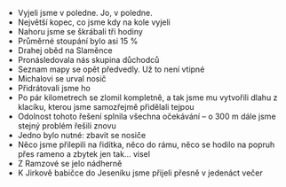 - Vyjeli jsme v poledne. Jo, v poledne.
- Největší kopec, co jsme kdy na kole vyjeli
- Nahoru jsme se škrábali tři hodiny
- Průměrné stoupání bylo asi 15 %
- Drahej oběd na Slaměnce
- Pronásledovala nás skupina důchodců
- Seznam mapy se opět předvedly. Už to není vtipné
- Michalovi se urval nosič
- Přidrátovali jsme ho
- Po pár kilometrech se zlomil kompletně, a tak jsme mu vytvořili dlahu z klacíku, kterou jsme samozřejmě přidělali tejpou
- Odolnost tohoto řešení splnila všechna očekávání – o 300 m dále jsme stejný problém řešili znovu
- Jedno bylo nutné: zbavit se nosiče
- Něco jsme přilepili na řidítka, něco do rámu, něco se hodilo na popruh přes rameno a zbytek jen tak… visel
- Z Ramzové se jelo nádherně
- K Jirkově babičce do Jeseníku jsme přijeli přesně v jedenáct večer